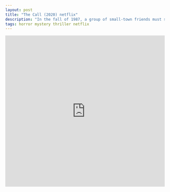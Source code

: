 ```yaml
---
layout: post
title: "The Call (2020) netflix"
description: "In the fall of 1987, a group of small-town friends must survive the night in the home of a sinister couple after a tragic accident brings them to the couples door.  "
tags: horror mystery thriller netflix 
---
```



<div class="responsive-container">
<iframe src="https://drive.google.com/file/d/1Og-3Fp3rDnJWepgwIXCOg8LH1Ah6XBx1/preview" frameborder="0" marginwidth="0" marginheight="0" scrolling="NO" width="100%" height="480" allowfullscreen></iframe>
<div style="width: 80px; height: 80px; position: absolute; opacity: 0; right: 0px; top: 0px;"> </div></div>